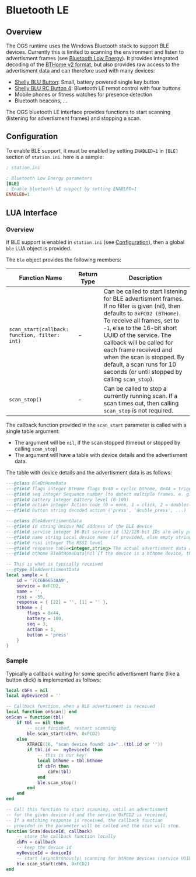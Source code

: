 # Bluetooth LE

## Overview 

The OGS runtime uses the Windows Bluetooth stack to support BLE devices. Currently this is limited to scanning the environment and listen to advertisment frames (see [Bluetooth Low Energy](https://www.bluetooth.com/blog/bluetooth-low-energy-it-starts-with-advertising/)). It provides integrated decoding of the [BTHome v2 format](https://bthome.io/), but also provides raw access to the advertisment data and can therefore used with many devices: 

- [Shelly BLU Button](https://www.shelly.com/de/products/shelly-blu-button-tough-1-black): Small, battery powered single key button
- [Shelly BLU RC Button 4](https://www.shelly.com/de/products/shelly-blu-rc-button-4): Bluetooth LE remot control with four buttons
- Mobile phones or fitness watches for presence detection
- Bluetooth beacons, ...

The OGS bluetooth LE interface provides functions to start scanning (listening for advertisment frames) and stopping a scan. 

## Configuration

To enable BLE support, it must be enabled by setting `ENABLED=1` in `[BLE]` section of `station.ini`. here is a sample:

``` ini
; station.ini

; Bluetooth Low Energy parameters
[BLE]
; Enable bluetooth LE support by setting ENABLED=1
ENABLED=1
```

## LUA Interface

### Overview

If BLE support is enabled in `station.ini` (see [Configuration](#configuration)), then a global `ble` LUA object is provided.

The `ble` object provides the following members:


| Function Name | Return Type | Description | 
| -------- | ----------- | ----------- | 
| `scan_start(callback: function, filter: int)` | - | Can be called to start listening for BLE advertisment frames. If no filter is given (nil), then defaults to `0xFCD2 (BTHome)`. To receive all frames, set to `-1`, else to the 16-bit short UUID of the service. The callback will be called for each frame received and when the scan is stopped. By default, a scan runs for 10 seconds (or until stopped by calling `scan_stop`). | 
| `scan_stop()` | - | Can be called to stop a currently running scan. If a scan times out, then calling `scan_stop` is not required. | 

The callback function provided in the `scan_start` parameter is called with a single table argument:

- The argument will be `nil`, if the scan stopped (timeout or stopped by calling `scan_stop`)
- The argument will have a table with device details and the advertisment data. 

The table with device details and the advertisment data is as follows:

``` lua
---@class BleBtHomeData
---@field flags integer BTHome flags 0x40 = cyclic bthome, 0x44 = trigger bthome
---@field seq integer Sequence number (to detect multiple frames, e. g. increments once per button press)
---@field battery integer Battery level (0-100)
---@field action integer Action code (0 = none, 1 = click, 2 = doubleclick, ...)
---@field button string decoded action ('press', 'double_press', ...)

---@class BleAdvertismentData
---@field id string Unique MAC address of the BLE device
---@field service integer 16-Bit service id (32/128-bit IDs are only provided in the response data)
---@field name string Local device name (if provided, else empty string)
---@field rssi integer The RSSI level
---@field response table<integer,string> The actual advertisment data as key/value (binary string) data
---@field bthome BleBtHomeData|nil If the device is a bthome device, then decoded data here

-- This is what is typically received
---@type BleAdvertismentData
local sample = {
    id = '7CC6B6653AA9',
    service = 0xFCD2,
    name = '',
    rssi = -55,
    response = { [22] = '', [1] = '' },
    bthome = {
        flags = 0x44,
        battery = 100,
        seq = 3,
        action = 1,
        button = 'press'
    }
}
```

### Sample

Typically a callback waiting for some specific advertisment frame (like a button click) is implemented as follows:

``` lua
local cbFn = nil
local myDeviceId = ''

-- Callback function, when a BLE advertisment is received
local function onScan() end
onScan = function(tbl)
	if tbl == nil then
		-- scan finished, restart scanning
        ble.scan_start(cbFn, 0xFCD2)
	else
		XTRACE(16, "scan device found: id="..(tbl.id or ''))
        if tbl.id ==  myDeviceId then
            -- this is our key!
            local bthome = tbl.bthome
            if cbFn then
                cbFn(tbl)
            end
            ble.scan_stop()
        end
	end
end

-- Call this function to start scanning, until an advertisment
-- for the given device-id and the service 0xFCD2 is received,
-- If a matching response is received, the callback function 
-- provided in the parameter will be called and the scan will stop.
function Scan(deviceId, callback)
    -- store the callback function locally
    cbFn = callback
    -- keep the device id
    myDeviceId = deviceId
    -- start (asynchronously) scanning for btHome devices (service UUID = 0xFCD2)
    ble.scan_start(cbFn, 0xFCD2)
end

```

